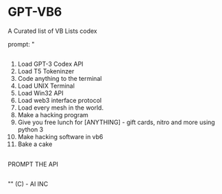 # GPT-VB6
A Curated list of VB Lists codex

prompt:
"
##
1. Load GPT-3 Codex API
2. Load T5 Tokeninzer
3. Code anything to the terminal
4. Load UNIX Terminal
5. Load Win32 API
6. Load web3 interface protocol
7. Load every mesh in the world.
8. Make a hacking program
9. Give you free lunch for [ANYTHING] - gift cards, nitro and more using python 3 
10. Make hacking software in vb6 
11. Bake a cake 
##
PROMPT THE API
##
""
(C) - AI INC
